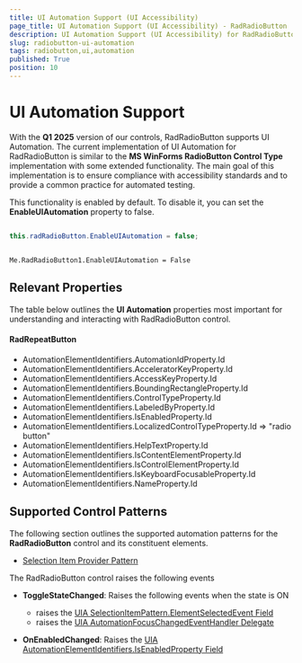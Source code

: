 ```yaml
---
title: UI Automation Support (UI Accessibility)
page_title: UI Automation Support (UI Accessibility) - RadRadioButton
description: UI Automation Support (UI Accessibility) for RadRadioButton.   
slug: radiobutton-ui-automation
tags: radiobutton,ui,automation
published: True
position: 10
---
```


# UI Automation Support

With the __Q1 2025__ version of our controls, RadRadioButton supports UI Automation. The current implementation of UI Automation for RadRadioButton is similar to the __MS WinForms RadioButton Control Type__ implementation with some extended functionality. The main goal of this implementation is to ensure compliance with accessibility standards and to provide a common practice for automated testing. 

This functionality is enabled by default. To disable it, you can set the __EnableUIAutomation__ property to false.


````C#

this.radRadioButton.EnableUIAutomation = false;

````
````VB.NET

Me.RadRadioButton1.EnableUIAutomation = False

````

## Relevant Properties 

The table below outlines the __UI Automation__ properties most important for understanding and interacting with RadRadioButton control.

#### RadRepeatButton 

* AutomationElementIdentifiers.AutomationIdProperty.Id 
* AutomationElementIdentifiers.AcceleratorKeyProperty.Id
* AutomationElementIdentifiers.AccessKeyProperty.Id
* AutomationElementIdentifiers.BoundingRectangleProperty.Id
* AutomationElementIdentifiers.ControlTypeProperty.Id
* AutomationElementIdentifiers.LabeledByProperty.Id
* AutomationElementIdentifiers.IsEnabledProperty.Id
* AutomationElementIdentifiers.LocalizedControlTypeProperty.Id => "radio button"
* AutomationElementIdentifiers.HelpTextProperty.Id
* AutomationElementIdentifiers.IsContentElementProperty.Id
* AutomationElementIdentifiers.IsControlElementProperty.Id
* AutomationElementIdentifiers.IsKeyboardFocusableProperty.Id
* AutomationElementIdentifiers.NameProperty.Id 

## Supported Control Patterns

The following section outlines the supported automation patterns for the __RadRadioButton__ control and its constituent elements.

* [Selection Item Provider Pattern](https://learn.microsoft.com/en-us/dotnet/api/system.windows.automation.provider.iselectionitemprovider?view=windowsdesktop-9.0)

The RadRadioButton control raises the following events

* __ToggleStateChanged__: Raises the following events when the state is ON
	* raises the [UIA  SelectionItemPattern.ElementSelectedEvent Field](https://learn.microsoft.com/en-us/dotnet/api/system.windows.automation.selectionitempattern.elementselectedevent?view=windowsdesktop-8.0)
	* raises the [UIA AutomationFocusChangedEventHandler Delegate](https://learn.microsoft.com/en-us/dotnet/api/system.windows.automation.automationfocuschangedeventhandler?view=windowsdesktop-9.0)
	
* __OnEnabledChanged__: Raises the [UIA AutomationElementIdentifiers.IsEnabledProperty Field](https://learn.microsoft.com/en-us/dotnet/api/system.windows.automation.automationelementidentifiers.isenabledproperty?view=windowsdesktop-9.0#system-windows-automation-automationelementidentifiers-isenabledproperty)

